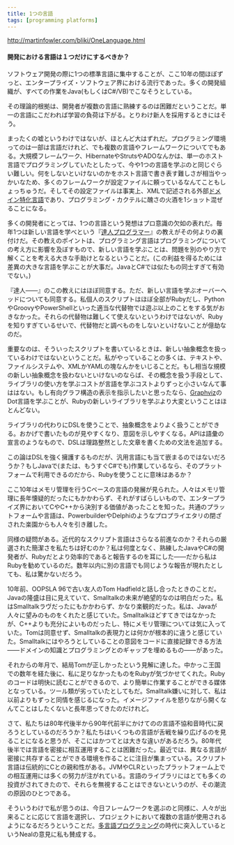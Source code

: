 ```yaml
---
title: 1つの言語
tags: [programming platforms]
---
```


http://martinfowler.com/bliki/OneLanguage.html

#### 開発における言語は１つだけにするべきか？

ソフトウェア開発の際に1つの標準言語に集中することが、ここ10年の間ほぼずっと、エンタープライズ・ソフトウェア界における流行であった。多くの開発組織が、すべての作業をJava(もしくはC#/VB)でこなそうとしている。

その理論的根拠は、開発者が複数の言語に熟練するのは困難だということだ。単一の言語にこだわれば学習の負荷は下がる。とりわけ新人を採用するときにはそう。

まったくの嘘というわけではないが、ほとんど大はずれだ。プログラミング環境ってのは一部は言語だけれど、でも複数の言語やフレームワークについてでもある。大規模フレームワーク、HibernateやStrutsやADOなんかは、単一のホスト言語でプログラミングしていたとしたって、今や1つの言語を学ぶのと同じぐらい難しい。何をしないといけないのかをホスト言語で書き表す難しさが相当やっかいなため、多くのフレームワークが設定ファイルに頼っているなんてこともしょっちゅうだ。そしてその設定ファイルは事実上、XMLで記述される外部[ドメイン特化言語](/DomainSpecificLanguage)であり、プログラミング・カクテルに醜さの火酒を1ショット混ぜることになる。

多くの開発者にとっては、1つの言語という発想はプロ意識の欠如の表れだ。毎年1つは新しい言語を学べという『[達人プログラマー](http://www.pragmaticprogrammer.com/ppbook/index.shtml)』の教えがその何よりの裏付けだ。その教えのポイントは、プログラミング言語はプログラミングについての考え方に影響を及ぼすもので、新しい言語を学ぶことは、問題を別のやり方で解くことを考える大きな手助けとなるということだ。(この利益を得るためには差異の大きな言語を学ぶことが大事だ。JavaとC#では似たもの同士すぎて有効でない。)

『達人——』のこの教えにはほぼ同意する。ただ、新しい言語を学ぶオーバーヘッドについても同意する。私個人のスクリプトはほぼ全部がRubyだし、PythonやGroovyやPowerShellといった適当な代替物では遊ぶ以上のことをする気がおきなかった。それらの代替物は難しくて使えないというわけではないが、Rubyを知りすぎているせいで、代替物だと調べものをしないといけないことが億劫なのだ。

重要なのは、そういったスクリプトを書いているときは、新しい抽象概念を扱っているわけではないということだ。私がやっていることの多くは、テキストや、ファイルシステムや、XMLかYAMLの塊なんかをいじることだ。もし相当な規模の新しい抽象概念を扱わないといけないのならば、その概念を扱う手段として、ライブラリの使い方を学ぶコストが言語を学ぶコストよりずっと小さいなんて事ははない。もし有向グラフ構造の表示を指示したいと思ったなら、[Graphviz](http://www.graphviz.org/)のDot言語を学ぶことが、Rubyの新しいライブラリを学ぶより大変ということはほとんどない。

ライブラリの代わりにDSLを使うことで、抽象概念をよりよく扱うことができる。おかげで書いたものが見やすくなり、意図を示しやすくなる。APIは語彙の宣言のようなもので、DSLは理路整然とした文章を書くための文法を追加する。

この論はDSLを強く擁護するものだが、汎用言語にも当て嵌まるのではないだろうか？もしJavaで(または、もうすぐC#でも)作業しているなら、そのプラットフォームで利用できるのだから、Rubyを使うことに意味はあるか？

ここ10年はメモリ管理を行うCベースの言語の発展が見られた。人々はメモリ管理に長年懐疑的だったにもかかわらず、それがすばらしいもので、エンタープライズ界においてCやC++から決別する価値があったことを知った。共通のプラットフォームや言語は、PowerbuilderやDelphiのようなプロプライエタリの閉ざされた楽園からも人々を引き離した。

同様の疑問がある。近代的なスクリプト言語はさらなる前進なのか？それらの厳選された簡潔さを私たちは好むのか？私は何度となく、熟練したJavaやC#の開発者が、Rubyだとより効率的であると報告するのを耳にした——だから私はRubyを勧めているのだ。数年以内に別の言語でも同じような報告が現れたとしても、私は驚かないだろう。

10年前、OOPSLA 96で古い友人のTom Hadfieldと話し合ったときのことだ。Javaの隆盛は目に見えていて、Smalltalkの未来が絶望的なのは明白だった。私はSmalltalkラヴだったにもかかわらず、かなり楽観的だった。私は、Javaが人々に望みのものをくれたと感じていた。Smalltalkほどすてきではなかったが、C++よりも充分によいものだったし、特にメモリ管理については気に入っていた。Tomは同意せず、Smalltalkの表現力とは何かが根本的に違うと感じていた。Smalltalkにはやろうとしていることの意図をコードに直接記録できる方法——ドメインの知識とプログラミングとのギャップを埋めるもの——があった。

それからの年月で、結局Tomが正しかったという見解に達した。中かっこ王国での数年を経た後に、私に足りなかったものをRubyが気づかせてくれた。Rubyのコードは明快に読むことができるので、より簡単に作業することができる媒体となっている。ツール類が劣っていたとしてもだ。Smalltalk嫌いに対して、私は以前よりもずっと同情を感じるになった。イメージファイルを怒りながら開くなんてことはしたくないと長年思ってきたのだけれど。

さて、私たちは80年代後半から90年代前半にかけてのの言語不協和音時代に戻ろうとしているのだろうか？私たちはいくつもの言語が舌戦を繰り広げるのを見ることになると思うが、そこにはかつてとは大きな違いがあるだろう。80年代後半では言語を密接に相互運用することは困難だった。最近では、異なる言語が密接に共存することができる環境を作ることに注目が集まっている。スクリプト言語は伝統的にCとの親和性がある。JVMやCLRといったプラットフォーム上での相互運用には多くの努力が注がれている。言語のライブラリにはとても多くの投資がされてきたので、それらを無視することはできないというのが、その潮流の原因のひとつである。

そういうわけで私が思うのは、今日フレームワークを選ぶのと同様に、人々が出来ることに応じて言語を選択し、プロジェクトにおいて複数の言語が使用されるようになるだろうということだ。[多言語プログラミング](http://memeagora.blogspot.com/2006/12/polyglot-programming.html)の時代に突入しているというNealの意見に私も賛成する。
